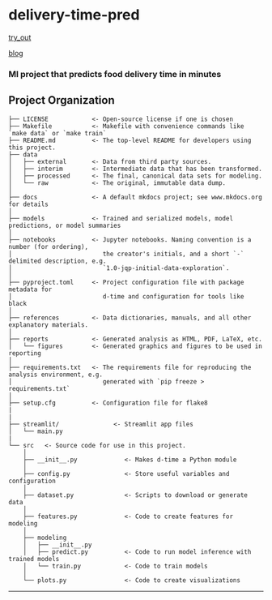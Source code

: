 # delivery-time-pred
[try_out]("https://deliverytimeprediction-zrx8yweudjdjhcrcwu3nir.streamlit.app/")

[blog]("https://medium.com/@poudelrabin2004/predicting-online-delivery-time-with-machine-learning-5d92c0c76bcc")
<!-- <a target="_blank" href="https://cookiecutter-data-science.drivendata.org/">
    <img src="https://img.shields.io/badge/CCDS-Project%20template-328F97?logo=cookiecutter" />
</a> -->

### Ml project that predicts food delivery time in minutes

## Project Organization

```
├── LICENSE            <- Open-source license if one is chosen
├── Makefile           <- Makefile with convenience commands like `make data` or `make train`
├── README.md          <- The top-level README for developers using this project.
├── data
│   ├── external       <- Data from third party sources.
│   ├── interim        <- Intermediate data that has been transformed.
│   ├── processed      <- The final, canonical data sets for modeling.
│   └── raw            <- The original, immutable data dump.
│
├── docs               <- A default mkdocs project; see www.mkdocs.org for details
│
├── models             <- Trained and serialized models, model predictions, or model summaries
│
├── notebooks          <- Jupyter notebooks. Naming convention is a number (for ordering),
│                         the creator's initials, and a short `-` delimited description, e.g.
│                         `1.0-jqp-initial-data-exploration`.
│
├── pyproject.toml     <- Project configuration file with package metadata for
│                         d-time and configuration for tools like black
│
├── references         <- Data dictionaries, manuals, and all other explanatory materials.
│
├── reports            <- Generated analysis as HTML, PDF, LaTeX, etc.
│   └── figures        <- Generated graphics and figures to be used in reporting
│
├── requirements.txt   <- The requirements file for reproducing the analysis environment, e.g.
│                         generated with `pip freeze > requirements.txt`
│
├── setup.cfg          <- Configuration file for flake8
|
|
├── streamlit/               <- Streamlit app files
│   └── main.py
|
└── src   <- Source code for use in this project.
    │
    ├── __init__.py             <- Makes d-time a Python module
    │
    ├── config.py               <- Store useful variables and configuration
    │
    ├── dataset.py              <- Scripts to download or generate data
    │
    ├── features.py             <- Code to create features for modeling
    │
    ├── modeling
    │   ├── __init__.py
    │   ├── predict.py          <- Code to run model inference with trained models
    │   └── train.py            <- Code to train models
    │
    └── plots.py                <- Code to create visualizations
```

---
